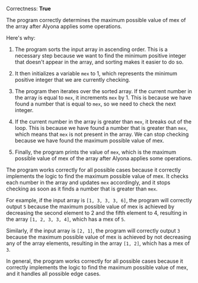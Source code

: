 Correctness: **True**

The program correctly determines the maximum possible value of mex of the array after Alyona applies some operations. 

Here's why:

1. The program sorts the input array in ascending order. This is a necessary step because we want to find the minimum positive integer that doesn't appear in the array, and sorting makes it easier to do so.

2. It then initializes a variable `mex` to 1, which represents the minimum positive integer that we are currently checking.

3. The program then iterates over the sorted array. If the current number in the array is equal to `mex`, it increments `mex` by 1. This is because we have found a number that is equal to `mex`, so we need to check the next integer.

4. If the current number in the array is greater than `mex`, it breaks out of the loop. This is because we have found a number that is greater than `mex`, which means that `mex` is not present in the array. We can stop checking because we have found the maximum possible value of mex.

5. Finally, the program prints the value of `mex`, which is the maximum possible value of mex of the array after Alyona applies some operations.

The program works correctly for all possible cases because it correctly implements the logic to find the maximum possible value of mex. It checks each number in the array and updates `mex` accordingly, and it stops checking as soon as it finds a number that is greater than `mex`. 

For example, if the input array is `[1, 3, 3, 3, 6]`, the program will correctly output `5` because the maximum possible value of mex is achieved by decreasing the second element to 2 and the fifth element to 4, resulting in the array `[1, 2, 3, 3, 4]`, which has a mex of `5`. 

Similarly, if the input array is `[2, 1]`, the program will correctly output `3` because the maximum possible value of mex is achieved by not decreasing any of the array elements, resulting in the array `[1, 2]`, which has a mex of `3`. 

In general, the program works correctly for all possible cases because it correctly implements the logic to find the maximum possible value of mex, and it handles all possible edge cases.